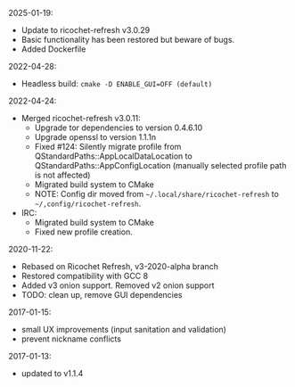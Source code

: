 2025-01-19:
 * Update to ricochet-refresh v3.0.29
 * Basic functionality has been restored but beware of bugs.
 * Added Dockerfile

2022-04-28:
 * Headless build:
   `cmake -D ENABLE_GUI=OFF (default)`

2022-04-24:
 * Merged ricochet-refresh v3.0.11:
   - Upgrade tor dependencies to version 0.4.6.10
   - Upgrade openssl to version 1.1.1n
   - Fixed #124: Silently migrate profile from
     QStandardPaths::AppLocalDataLocation to QStandardPaths::AppConfigLocation
     (manually selected profile path is not affected)
   - Migrated build system to CMake
   * NOTE: Config dir moved from `~/.local/share/ricochet-refresh` to
     `~/,config/ricochet-refresh`.
 * IRC:
   - Migrated build system to CMake
   - Fixed new profile creation.

2020-11-22:
 * Rebased on Ricochet Refresh, v3-2020-alpha branch
 * Restored compatibility with GCC 8
 * Added v3 onion support. Removed v2 onion support
 * TODO: clean up, remove GUI dependencies

2017-01-15:
 * small UX improvements (input sanitation and validation)
 * prevent nickname conflicts

2017-01-13:
 * updated to v1.1.4


